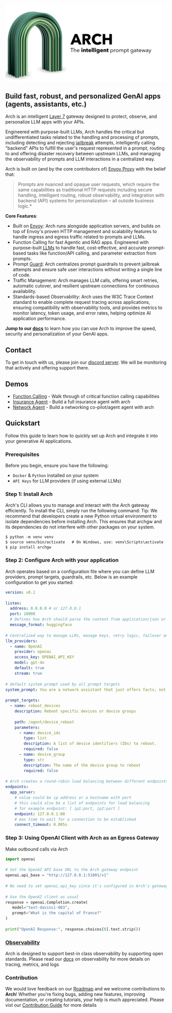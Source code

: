 <p>
  <img src="docs/source/_static/img/arch-logo.png" alt="Arch Gateway Logo" title="Arch Gateway Logo">
</p>

## Build fast, robust, and personalized GenAI apps (agents, assistants, etc.)

Arch is an intelligent [Layer 7](https://www.cloudflare.com/learning/ddos/what-is-layer-7/) gateway designed to protect, observe, and personalize LLM apps with your APIs.

Engineered with purpose-built LLMs, Arch handles the critical but undifferentiated tasks related to the handling and processing of prompts, including detecting and rejecting [jailbreak](https://github.com/verazuo/jailbreak_llms) attempts, intelligently calling "backend" APIs to fulfill the user's request represented in a prompt, routing to and offering disaster recovery between upstream LLMs, and managing the observability of prompts and LLM interactions in a centralized way.

 Arch is built on (and by the core contributors of) [Envoy Proxy](https://www.envoyproxy.io/) with the belief that:

>Prompts are nuanced and opaque user requests, which require the same capabilities as traditional HTTP requests including secure handling, intelligent routing, robust observability, and integration with backend (API) systems for personalization – all outside business logic.*

**Core Features**:
  - Built on [Envoy](https://envoyproxy.io): Arch runs alongside application servers, and builds on top of Envoy's proven HTTP management and scalability features to handle ingress and egress traffic related to prompts and LLMs.
  - Function Calling for fast Agentic and RAG apps. Engineered with purpose-built [LLMs](https://huggingface.co/collections/katanemo/arch-function-66f209a693ea8df14317ad68) to handle fast, cost-effective, and accurate prompt-based tasks like function/API calling, and parameter extraction from prompts.
  - Prompt [Guard](https://huggingface.co/collections/katanemo/arch-guard-6702bdc08b889e4bce8f446d): Arch centralizes prompt guardrails to prevent jailbreak attempts and ensure safe user interactions without writing a single line of code.
  - Traffic Management: Arch manages LLM calls, offering smart retries, automatic cutover, and resilient upstream connections for continuous availability.
  - Standards-based Observability: Arch uses the W3C Trace Context standard to enable complete request tracing across applications, ensuring compatibility with observability tools, and provides metrics to monitor latency, token usage, and error rates, helping optimize AI application performance.

**Jump to our [docs](https://docs.archgw.com)** to learn how you can use Arch to improve the speed, security and personalization of your GenAI apps.

## Contact
To get in touch with us, please join our [discord server](https://discord.gg/rbjqVbpa). We will be monitoring that actively and offering support there.

## Demos
* [Function Calling](demos/function_calling/README.md) - Walk through of critical function calling capabilities
* [Insurance Agent](demos/insurance_agent/README.md) - Build a full insurance agent with arch
* [Network Agent](demos/network_agent/README.md) - Build a networking co-pilot/agent agent with arch

## Quickstart

Follow this guide to learn how to quickly set up Arch and integrate it into your generative AI applications.

### Prerequisites

Before you begin, ensure you have the following:

- `Docker` & `Python` installed on your system
- `API Keys` for LLM providers (if using external LLMs)

### Step 1: Install Arch

Arch's CLI allows you to manage and interact with the Arch gateway efficiently. To install the CLI, simply run the following command:
Tip: We recommend that developers create a new Python virtual environment to isolate dependencies before installing Arch. This ensures that archgw and its dependencies do not interfere with other packages on your system.


```console
$ python -m venv venv
$ source venv/bin/activate   # On Windows, use: venv\Scripts\activate
$ pip install archgw
```

### Step 2: Configure Arch with your application

Arch operates based on a configuration file where you can define LLM providers, prompt targets, guardrails, etc.
Below is an example configuration to get you started:

```yaml
version: v0.1

listen:
  address: 0.0.0.0 # or 127.0.0.1
  port: 10000
  # Defines how Arch should parse the content from application/json or text/pain Content-type in the http request
  message_format: huggingface

# Centralized way to manage LLMs, manage keys, retry logic, failover and limits in a central way
llm_providers:
  - name: OpenAI
    provider: openai
    access_key: OPENAI_API_KEY
    model: gpt-4o
    default: true
    stream: true

# default system prompt used by all prompt targets
system_prompt: You are a network assistant that just offers facts; not advice on manufacturers or purchasing decisions.

prompt_targets:
  - name: reboot_devices
    description: Reboot specific devices or device groups

    path: /agent/device_reboot
    parameters:
      - name: device_ids
        type: list
        description: A list of device identifiers (IDs) to reboot.
        required: false
      - name: device_group
        type: str
        description: The name of the device group to reboot
        required: false

# Arch creates a round-robin load balancing between different endpoints, managed via the cluster subsystem.
endpoints:
  app_server:
    # value could be ip address or a hostname with port
    # this could also be a list of endpoints for load balancing
    # for example endpoint: [ ip1:port, ip2:port ]
    endpoint: 127.0.0.1:80
    # max time to wait for a connection to be established
    connect_timeout: 0.005s
```
### Step 3: Using OpenAI Client with Arch as an Egress Gateway

Make outbound calls via Arch

```python
import openai

# Set the OpenAI API base URL to the Arch gateway endpoint
openai.api_base = "http://127.0.0.1:51001/v1"

# No need to set openai.api_key since it's configured in Arch's gateway

# Use the OpenAI client as usual
response = openai.Completion.create(
   model="text-davinci-003",
   prompt="What is the capital of France?"
)

print("OpenAI Response:", response.choices[0].text.strip())

```

### [Observability](https://docs.archgw.com/guides/observability/observability.html)
Arch is designed to support best-in class observability by supporting open standards. Please read our [docs](https://docs.archgw.com/guides/observability/observability.html) on observability for more details on tracing, metrics, and logs

### Contribution
We would love feedback on our [Roadmap](https://github.com/orgs/katanemo/projects/1) and we welcome contributions to **Arch**!
Whether you're fixing bugs, adding new features, improving documentation, or creating tutorials, your help is much appreciated.
Please vist our [Contribution Guide](arch/CONTRIBUTING.md) for more details
